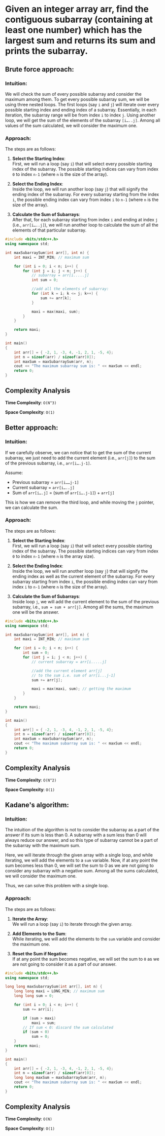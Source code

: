 # Given an integer array arr, find the contiguous subarray (containing at least one number) which has the largest sum and returns its sum and prints the subarray.

## Brute force approach:

### Intuition:

We will check the sum of every possible subarray and consider the maximum among them. To get every possible subarray sum, we will be using three nested loops. The first loops (say `i` and `j`) will iterate over every possible starting index and ending index of a subarray. Essentially, in each iteration, the subarray range will be from index `i` to index `j`. Using another loop, we will get the sum of the elements of the subarray `[i…..j]`. Among all values of the sum calculated, we will consider the maximum one.

### Approach:

The steps are as follows:

1. **Select the Starting Index**:  
   First, we will run a loop (say `i`) that will select every possible starting index of the subarray. The possible starting indices can vary from index `0` to index `n-1` (where `n` is the size of the array).

2. **Select the Ending Index**:  
   Inside the loop, we will run another loop (say `j`) that will signify the ending index of the subarray. For every subarray starting from the index `i`, the possible ending index can vary from index `i` to `n-1` (where `n` is the size of the array).

3. **Calculate the Sum of Subarrays**:  
   After that, for each subarray starting from index `i` and ending at index `j` (i.e., `arr[i…..j]`), we will run another loop to calculate the sum of all the elements of that particular subarray.


```cpp
#include <bits/stdc++.h>
using namespace std;

int maxSubarraySum(int arr[], int n) {
    int maxi = INT_MIN; // maximum sum

    for (int i = 0; i < n; i++) {
        for (int j = i; j < n; j++) {
            // subarray = arr[i.....j]
            int sum = 0;

            //add all the elements of subarray:
            for (int k = i; k <= j; k++) {
                sum += arr[k];
            }

            maxi = max(maxi, sum);
        }
    }

    return maxi;
}

int main()
{
    int arr[] = { -2, 1, -3, 4, -1, 2, 1, -5, 4};
    int n = sizeof(arr) / sizeof(arr[0]);
    int maxSum = maxSubarraySum(arr, n);
    cout << "The maximum subarray sum is: " << maxSum << endl;
    return 0;
}
```

## Complexity Analysis

**Time Complexity**: `O(N^3)`

**Space Complexity**: `O(1)`


## Better approach:

### Intuition:

If we carefully observe, we can notice that to get the sum of the current subarray, we just need to add the current element (i.e., `arr[j]`) to the sum of the previous subarray, i.e., `arr[i….j-1]`.

Assume:
- Previous subarray = `arr[i……j-1]`
- Current subarray = `arr[i…..j]`
- Sum of `arr[i….j]` = (sum of `arr[i….j-1]`) + `arr[j]`

This is how we can remove the third loop, and while moving the `j` pointer, we can calculate the sum.

### Approach:

The steps are as follows:

1. **Select the Starting Index**:  
   First, we will run a loop (say `i`) that will select every possible starting index of the subarray. The possible starting indices can vary from index `0` to index `n-1` (where `n` is the array size).

2. **Select the Ending Index**:  
   Inside the loop, we will run another loop (say `j`) that will signify the ending index as well as the current element of the subarray. For every subarray starting from index `i`, the possible ending index can vary from index `i` to `n-1` (where `n` is the size of the array).

3. **Calculate the Sum of Subarrays**:  
   Inside loop `j`, we will add the current element to the sum of the previous subarray, i.e., `sum = sum + arr[j]`. Among all the sums, the maximum one will be the answer.


```cpp
#include <bits/stdc++.h>
using namespace std;

int maxSubarraySum(int arr[], int n) {
    int maxi = INT_MIN; // maximum sum

    for (int i = 0; i < n; i++) {
        int sum = 0;
        for (int j = i; j < n; j++) {
            // current subarray = arr[i.....j]

            //add the current element arr[j]
            // to the sum i.e. sum of arr[i...j-1]
            sum += arr[j];

            maxi = max(maxi, sum); // getting the maximum
        }
    }

    return maxi;
}

int main()
{
    int arr[] = { -2, 1, -3, 4, -1, 2, 1, -5, 4};
    int n = sizeof(arr) / sizeof(arr[0]);
    int maxSum = maxSubarraySum(arr, n);
    cout << "The maximum subarray sum is: " << maxSum << endl;
    return 0;
}
```

## Complexity Analysis

**Time Complexity**: `O(N^2)`

**Space Complexity**: `O(1)`


## Kadane's algorithm:

### Intuition:

The intuition of the algorithm is not to consider the subarray as a part of the answer if its sum is less than 0. A subarray with a sum less than 0 will always reduce our answer, and so this type of subarray cannot be a part of the subarray with the maximum sum.

Here, we will iterate through the given array with a single loop, and while iterating, we will add the elements to a `sum` variable. Now, if at any point the sum becomes less than 0, we will set the sum to 0 as we are not going to consider any subarray with a negative sum. Among all the sums calculated, we will consider the maximum one.

Thus, we can solve this problem with a single loop.

### Approach:

The steps are as follows:

1. **Iterate the Array**:  
   We will run a loop (say `i`) to iterate through the given array.

2. **Add Elements to the Sum**:  
   While iterating, we will add the elements to the `sum` variable and consider the maximum one.

3. **Reset the Sum if Negative**:  
   If at any point the sum becomes negative, we will set the sum to `0` as we are not going to consider it as a part of our answer.

```cpp
#include <bits/stdc++.h>
using namespace std;

long long maxSubarraySum(int arr[], int n) {
    long long maxi = LONG_MIN; // maximum sum
    long long sum = 0;

    for (int i = 0; i < n; i++) {
        sum += arr[i];

        if (sum > maxi)
            maxi = sum;
        // If sum < 0: discard the sum calculated
        if (sum < 0)
            sum = 0;
    }
    return maxi;
}

int main()
{
    int arr[] = { -2, 1, -3, 4, -1, 2, 1, -5, 4};
    int n = sizeof(arr) / sizeof(arr[0]);
    long long maxSum = maxSubarraySum(arr, n);
    cout << "The maximum subarray sum is: " << maxSum << endl;
    return 0;
}
```
## Complexity Analysis

**Time Complexity**: `O(N)`

**Space Complexity**: `O(1)`
